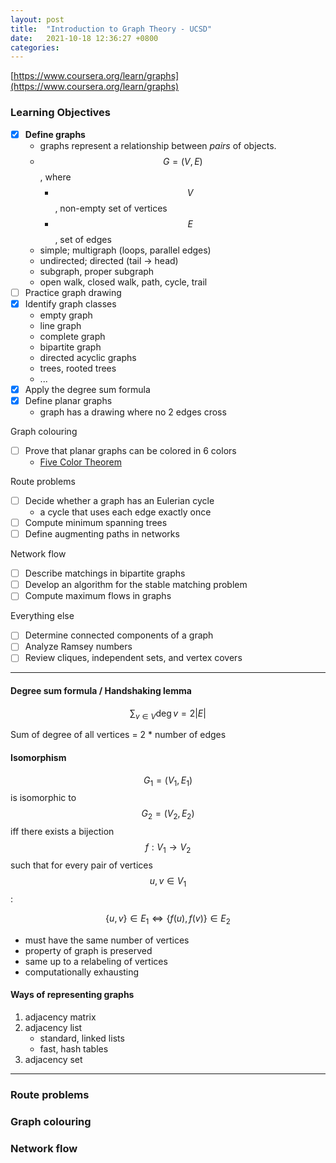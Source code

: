 ```yaml
---
layout: post
title:  "Introduction to Graph Theory - UCSD"
date:   2021-10-18 12:36:27 +0800
categories: 
---
```


[https://www.coursera.org/learn/graphs](https://www.coursera.org/learn/graphs)

### Learning Objectives

- [x] __Define graphs__
	+   graphs represent a relationship between _pairs_ of objects. 
	+   $$G = (V, E)$$, where
		*   $$V$$, non-empty set of vertices
		*   $$E$$, set of edges
	+   simple; multigraph (loops, parallel edges)
	+   undirected; directed (tail → head)
	+   subgraph, proper subgraph
	+   open walk, closed walk, path, cycle, trail
- [ ] Practice graph drawing
- [x] Identify graph classes
	+   empty graph
	+   line graph 
	+   complete graph
	+   bipartite graph
	+   directed acyclic graphs
	+   trees, rooted trees
	+   ... 
- [x] Apply the degree sum formula
- [x] Define planar graphs
	+   graph has a drawing where no 2 edges cross

	
Graph colouring 
- [ ] Prove that planar graphs can be colored in 6 colors 
	+ [Five Color Theorem](https://proofwiki.org/wiki/Five_Color_Theorem)

Route problems
- [ ] Decide whether a graph has an Eulerian cycle
	+   a cycle that uses each edge exactly once
- [ ] Compute minimum spanning trees
- [ ] Define augmenting paths in networks

Network flow
- [ ] Describe matchings in bipartite graphs
- [ ] Develop an algorithm for the stable matching problem
- [ ] Compute maximum flows in graphs

Everything else
- [ ] Determine connected components of a graph
- [ ] Analyze Ramsey numbers
- [ ] Review cliques, independent sets, and vertex covers

***

#### Degree sum formula / Handshaking lemma

$$ \sum_{v\in V} \deg v = 2|E| $$ 

Sum of degree of all vertices = 2 * number of edges 

#### Isomorphism

$$G_{1} = (V_{1},E_{1})$$ is isomorphic to $$G_{2} = (V_{2},E_{2})$$ iff there exists a bijection $$f:V_{1}\rightarrow V_{2}$$ such that for every pair of vertices $$u,v \in V_{1}$$:

$$\{u,v\}\in E_{1} \iff \{f(u),f(v)\}\in E_{2}$$

- must have the same number of vertices
- property of graph is preserved
- same up to a relabeling of vertices 
- computationally exhausting

#### Ways of representing graphs
1. adjacency matrix
2. adjacency list 
	- standard, linked lists
	- fast, hash tables
3. adjacency set

---

### Route problems

### Graph colouring

### Network flow